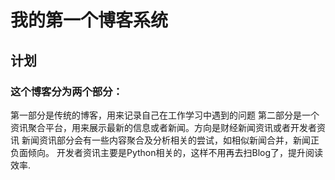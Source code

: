 # 我的第一个博客系统

## 计划

### 这个博客分为两个部分：
第一部分是传统的博客，用来记录自己在工作学习中遇到的问题
第二部分是一个资讯聚合平台，用来展示最新的信息或者新闻。方向是财经新闻资讯或者开发者资讯
新闻资讯部分会有一些内容聚合及分析相关的尝试，如相似新闻合并，新闻正负面倾向。
开发者资讯主要是Python相关的，这样不用再去扫Blog了，提升阅读效率.
